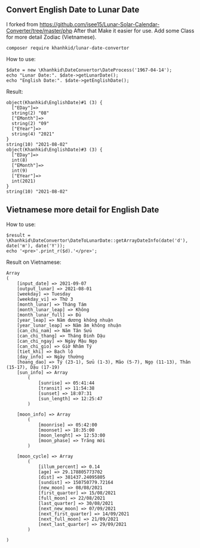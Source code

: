 ## Convert English Date to Lunar Date

I forked from https://github.com/isee15/Lunar-Solar-Calendar-Converter/tree/master/php
After that Make it easier for use. Add some Class for more detail Zodiac (Vietnamese).

    composer require khanhkid/lunar-date-convertor

How to use:

	$date = new \Khanhkid\DateConvertor\DateProcess('1967-04-14');
	echo "Lunar Date:". $date->getLunarDate();
	echo "English Date:". $date->getEnglishDate();

Result:

    object(Khanhkid\EnglishDate)#1 (3) {
	  ["EDay"]=>
	  string(2) "08"
	  ["EMonth"]=>
	  string(2) "09"
	  ["EYear"]=>
	  string(4) "2021"
	}
	string(10) "2021-08-02"
	object(Khanhkid\EnglishDate)#3 (3) {
	  ["EDay"]=>
	  int(8)
	  ["EMonth"]=>
	  int(9)
	  ["EYear"]=>
	  int(2021)
	}
	string(10) "2021-08-02"

## Vietnamese more detail for English Date


How to use: 

    $result = \Khanhkid\DateConvertor\DateToLunarDate::getArrayDateInfo(date('d'), date('m'), date('Y'));
    echo '<pre>'.print_r($d).'</pre>';
    
Result on Vietnamese: 

	Array
	(
	    [input_date] => 2021-09-07
	    [output_lunar] => 2021-08-01
	    [weekday] => Tuesday
	    [weekday_vi] => Thứ 3
	    [month_lunar] => Tháng Tám
	    [month_lunar_leap] => Không
	    [month_lunar_full] => Đủ
	    [year_leap] => Năm dương không nhuận
	    [year_lunar_leap] => Năm âm không nhuận
	    [can_chi_nam] => Năm Tân Sửu
	    [can_chi_thang] => Tháng Đinh Dậu
	    [can_chi_ngay] => Ngày Mậu Ngọ
	    [can_chi_gio] => Giờ Nhâm Tý
	    [tiet_khi] => Bạch lộ
	    [day_info] => Ngày thường
	    [hoang_dao] => Tý (23-1), Sửu (1-3), Mão (5-7), Ngọ (11-13), Thân (15-17), Dậu (17-19)
	    [sun_info] => Array
	        (
	            [sunrise] => 05:41:44
	            [transit] => 11:54:38
	            [sunset] => 18:07:31
	            [sun_length] => 12:25:47
	        )

	    [moon_info] => Array
	        (
	            [moonrise] => 05:42:00
	            [moonset] => 18:35:00
	            [moon_lenght] => 12:53:00
	            [moon_phase] => Trăng mới
	        )

	    [moon_cycle] => Array
	        (
	            [illum_percent] => 0.14
	            [age] => 29.178805773702
	            [dist] => 381437.24095805
	            [sundist] => 150750779.72164
	            [new_moon] => 08/08/2021
	            [first_quarter] => 15/08/2021
	            [full_moon] => 22/08/2021
	            [last_quarter] => 30/08/2021
	            [next_new_moon] => 07/09/2021
	            [next_first_quarter] => 14/09/2021
	            [next_full_moon] => 21/09/2021
	            [next_last_quarter] => 29/09/2021
	        )

	)
